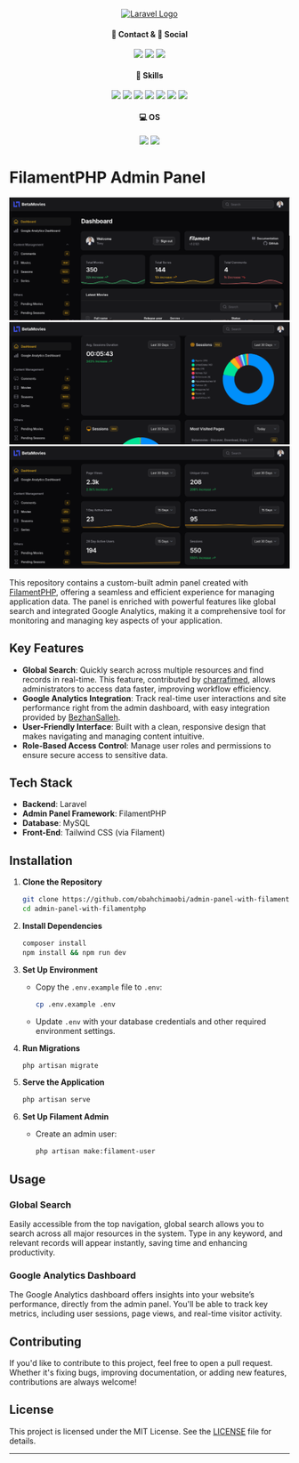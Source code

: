 <p align="center"><a href="https://laravel.com" target="_blank"><img src="https://raw.githubusercontent.com/laravel/art/master/logo-lockup/5%20SVG/2%20CMYK/1%20Full%20Color/laravel-logolockup-cmyk-red.svg" width="400" alt="Laravel Logo"></a>

</p>

<h4 align="center">📱 Contact & 👨 Social</h4>
<p align="center">
<!-- <a href="https://github.com/laravel/framework/actions"><img src="https://github.com/laravel/framework/workflows/tests/badge.svg" alt="Build Status"></a>
<a href="https://packagist.org/packages/laravel/framework"><img src="https://img.shields.io/packagist/dt/laravel/framework" alt="Total Downloads"></a>
<a href="https://packagist.org/packages/laravel/framework"><img src="https://img.shields.io/packagist/v/laravel/framework" alt="Latest Stable Version"></a>
<a href="https://packagist.org/packages/laravel/framework"><img src="https://img.shields.io/packagist/l/laravel/framework" alt="License"></a> -->
<a href="mailto:anthonyobah37@gmail.com"><img src="https://img.shields.io/badge/Gmail-D14836?style=for-the-badge&logo=gmail&logoColor=white"></a>
<a href="https://github.com/obahchimaobi"><img src="https://img.shields.io/badge/GitHub-100000?style=for-the-badge&logo=github&logoColor=white"></a>
<a href="https://linkedin.com/in/obahchimaobi"><img src="https://img.shields.io/badge/LinkedIn-0077B5?style=for-the-badge&logo=linkedin&logoColor=white"></a>
</p>

<h4 align="center">🚀 Skills</h4>
<p align="center">
<a href=""><img src="https://img.shields.io/badge/HTML5-E34F26?style=for-the-badge&logo=html5&logoColor=white"></a>
<a href=""><img src="https://img.shields.io/badge/CSS3-1572B6?style=for-the-badge&logo=css3&logoColor=white"></a>
<a href=""><img src="https://img.shields.io/badge/Sass-CC6699?style=for-the-badge&logo=sass&logoColor=white"></a>
<a href="https://getbootstrap.com"><img src="https://img.shields.io/badge/Bootstrap-563D7C?style=for-the-badge&logo=bootstrap&logoColor=white"></a>
<a href="https://php.net"><img src="https://img.shields.io/badge/PHP-777BB4?style=for-the-badge&logo=php&logoColor=white"></a>
<a href="https://laravel.com"><img src="https://img.shields.io/badge/Laravel-FF2D20?style=for-the-badge&logo=laravel&logoColor=white"></a>
<a href=""><img src="https://img.shields.io/badge/MySQL-00000F?style=for-the-badge&logo=mysql&logoColor=white"></a>
</p>

<h4 align="center">💻 OS</h4>
<p align="center">
<a href="https://fedoraproject.org/"><img src="https://img.shields.io/badge/Fedora-294172?style=for-the-badge&logo=fedora&logoColor=white"></a>
<a href="https://kali.org/"><img src="https://img.shields.io/badge/Kali_Linux-557C94?style=for-the-badge&logo=kali-linux&logoColor=white"></a>
</p>

# FilamentPHP Admin Panel

<img src="public/images/Screenshot From 2024-11-11 12-48-09.png">
<img src="public/images/Screenshot From 2024-11-11 13-17-15.png">
<img src="public/images/Screenshot From 2024-11-11 13-17-08.png">

This repository contains a custom-built admin panel created with [FilamentPHP](https://filamentphp.com/), offering a seamless and efficient experience for managing application data. The panel is enriched with powerful features like global search and integrated Google Analytics, making it a comprehensive tool for monitoring and managing key aspects of your application.

## Key Features

- **Global Search**: Quickly search across multiple resources and find records in real-time. This feature, contributed by [charrafimed](https://github.com/charrafimed), allows administrators to access data faster, improving workflow efficiency.
- **Google Analytics Integration**: Track real-time user interactions and site performance right from the admin dashboard, with easy integration provided by [BezhanSalleh](https://github.com/BezhanSalleh).
- **User-Friendly Interface**: Built with a clean, responsive design that makes navigating and managing content intuitive.
- **Role-Based Access Control**: Manage user roles and permissions to ensure secure access to sensitive data.

## Tech Stack

- **Backend**: Laravel
- **Admin Panel Framework**: FilamentPHP
- **Database**: MySQL
- **Front-End**: Tailwind CSS (via Filament)
  
## Installation

1. **Clone the Repository**
   ```bash
   git clone https://github.com/obahchimaobi/admin-panel-with-filamentphp.git
   cd admin-panel-with-filamentphp
   ```

2. **Install Dependencies**
   ```bash
   composer install
   npm install && npm run dev
   ```

3. **Set Up Environment**
   - Copy the `.env.example` file to `.env`:
     ```bash
     cp .env.example .env
     ```
   - Update `.env` with your database credentials and other required environment settings.

4. **Run Migrations**
   ```bash
   php artisan migrate
   ```

5. **Serve the Application**
   ```bash
   php artisan serve
   ```

6. **Set Up Filament Admin**
   - Create an admin user:
     ```bash
     php artisan make:filament-user
     ```

## Usage

### Global Search
Easily accessible from the top navigation, global search allows you to search across all major resources in the system. Type in any keyword, and relevant records will appear instantly, saving time and enhancing productivity.

### Google Analytics Dashboard
The Google Analytics dashboard offers insights into your website’s performance, directly from the admin panel. You'll be able to track key metrics, including user sessions, page views, and real-time visitor activity.

## Contributing

If you'd like to contribute to this project, feel free to open a pull request. Whether it's fixing bugs, improving documentation, or adding new features, contributions are always welcome!

## License

This project is licensed under the MIT License. See the [LICENSE](LICENSE) file for details.

---